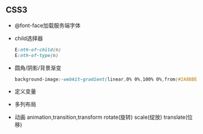 ## CSS3
- @font-face加载服务端字体
- child选择器

   ````css
   E:nth-of-child(n)
   E:nth-of-type(n)
   ````

- 圆角/阴影/背景渐变

    ````css
    background-image:-webkit-gradient(linear,0% 0%,100% 0%,from(#2A8BBE),to(#FE280E));
    ````
- 定义变量

- 多列布局

- 动画 animation,transition,transform rotate(旋转) scale(绽放)  translate(位移)

